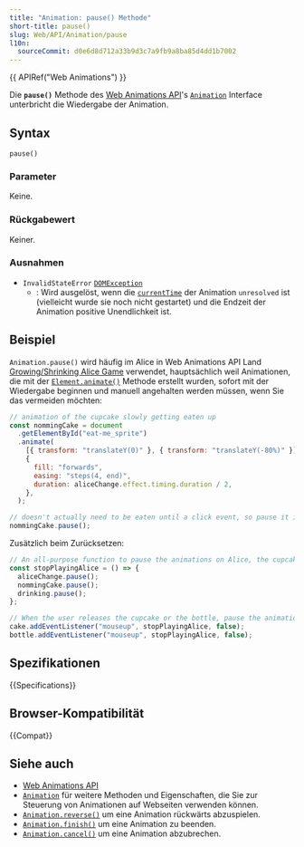 ```yaml
---
title: "Animation: pause() Methode"
short-title: pause()
slug: Web/API/Animation/pause
l10n:
  sourceCommit: d0e6d8d712a33b9d3c7a9fb9a8ba85d4dd1b7002
---
```


{{ APIRef("Web Animations") }}

Die **`pause()`** Methode des [Web Animations API](/de/docs/Web/API/Web_Animations_API)'s [`Animation`](/de/docs/Web/API/Animation) Interface unterbricht die Wiedergabe der Animation.

## Syntax

```js-nolint
pause()
```

### Parameter

Keine.

### Rückgabewert

Keiner.

### Ausnahmen

- `InvalidStateError` [`DOMException`](/de/docs/Web/API/DOMException)
  - : Wird ausgelöst, wenn die [`currentTime`](/de/docs/Web/API/Animation/currentTime) der Animation `unresolved` ist (vielleicht wurde sie noch nicht gestartet) und die Endzeit der Animation positive Unendlichkeit ist.

## Beispiel

`Animation.pause()` wird häufig im Alice in Web Animations API Land [Growing/Shrinking Alice Game](https://codepen.io/rachelnabors/pen/PNYGZQ?editors=0010) verwendet, hauptsächlich weil Animationen, die mit der [`Element.animate()`](/de/docs/Web/API/Element/animate) Methode erstellt wurden, sofort mit der Wiedergabe beginnen und manuell angehalten werden müssen, wenn Sie das vermeiden möchten:

```js
// animation of the cupcake slowly getting eaten up
const nommingCake = document
  .getElementById("eat-me_sprite")
  .animate(
    [{ transform: "translateY(0)" }, { transform: "translateY(-80%)" }],
    {
      fill: "forwards",
      easing: "steps(4, end)",
      duration: aliceChange.effect.timing.duration / 2,
    },
  );

// doesn't actually need to be eaten until a click event, so pause it initially:
nommingCake.pause();
```

Zusätzlich beim Zurücksetzen:

```js
// An all-purpose function to pause the animations on Alice, the cupcake, and the bottle that reads "drink me."
const stopPlayingAlice = () => {
  aliceChange.pause();
  nommingCake.pause();
  drinking.pause();
};

// When the user releases the cupcake or the bottle, pause the animations.
cake.addEventListener("mouseup", stopPlayingAlice, false);
bottle.addEventListener("mouseup", stopPlayingAlice, false);
```

## Spezifikationen

{{Specifications}}

## Browser-Kompatibilität

{{Compat}}

## Siehe auch

- [Web Animations API](/de/docs/Web/API/Web_Animations_API)
- [`Animation`](/de/docs/Web/API/Animation) für weitere Methoden und Eigenschaften, die Sie zur Steuerung von Animationen auf Webseiten verwenden können.
- [`Animation.reverse()`](/de/docs/Web/API/Animation/reverse) um eine Animation rückwärts abzuspielen.
- [`Animation.finish()`](/de/docs/Web/API/Animation/finish) um eine Animation zu beenden.
- [`Animation.cancel()`](/de/docs/Web/API/Animation/cancel) um eine Animation abzubrechen.
